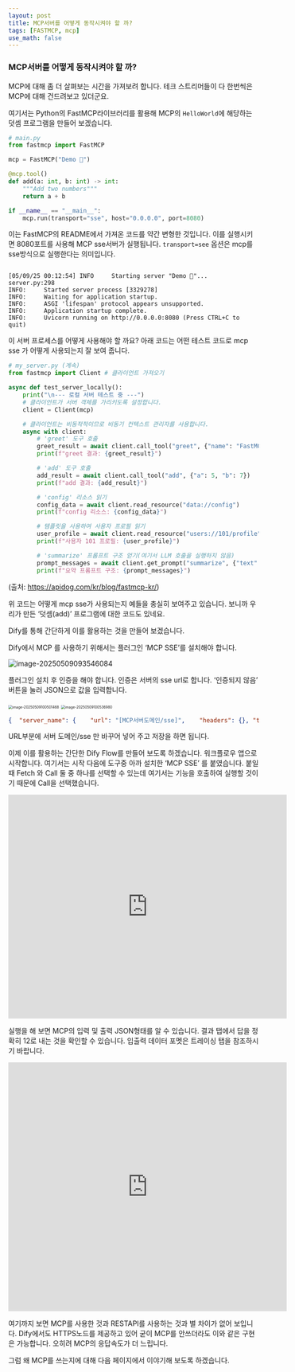 ```yaml
---
layout: post
title: MCP서버를 어떻게 동작시켜야 할 까?
tags: [FASTMCP, mcp]
use_math: false
---
```




### MCP서버를 어떻게 동작시켜야 할 까?

MCP에 대해 좀 더 살펴보는 시간을 가져보려 합니다. 테크 스트리머들이 다 한번씩은 MCP에 대해 건드려보고 있더군요. 

여기서는 Python의 FastMCP라이브러리를 활용해 MCP의 `HelloWorld`에 해당하는 덧셈 프로그램을 만들어 보겠습니다. 

```python
# main.py
from fastmcp import FastMCP

mcp = FastMCP("Demo 🚀")

@mcp.tool()
def add(a: int, b: int) -> int:
    """Add two numbers"""
    return a + b

if __name__ == "__main__":
    mcp.run(transport="sse", host="0.0.0.0", port=8080)
```



이는 FastMCP의 README에서 가져온 코드를 약간 변형한 것입니다.  이를 실행시키면 8080포트를 사용해 MCP sse서버가 실행됩니다. `transport=see` 옵션은 mcp를 sse방식으로 실행한다는 의미입니다. 

```

[05/09/25 00:12:54] INFO     Starting server "Demo 🚀"...          server.py:298
INFO:     Started server process [3329278]
INFO:     Waiting for application startup.
INFO:     ASGI 'lifespan' protocol appears unsupported.
INFO:     Application startup complete.
INFO:     Uvicorn running on http://0.0.0.0:8080 (Press CTRL+C to quit)

```

이 서버 프로세스를 어떻게 사용해야 할 까요? 아래 코드는 어떤 테스트 코드로 mcp sse 가 어떻게 사용되는지 잘 보여 줍니다. 

```python
# my_server.py (계속)
from fastmcp import Client # 클라이언트 가져오기

async def test_server_locally():
    print("\n--- 로컬 서버 테스트 중 ---")
    # 클라이언트가 서버 객체를 가리키도록 설정합니다.
    client = Client(mcp)

    # 클라이언트는 비동작적이므로 비동기 컨텍스트 관리자를 사용합니다.
    async with client:
        # 'greet' 도구 호출
        greet_result = await client.call_tool("greet", {"name": "FastMCP 사용자"})
        print(f"greet 결과: {greet_result}")

        # 'add' 도구 호출
        add_result = await client.call_tool("add", {"a": 5, "b": 7})
        print(f"add 결과: {add_result}")

        # 'config' 리소스 읽기
        config_data = await client.read_resource("data://config")
        print(f"config 리소스: {config_data}")

        # 템플릿을 사용하여 사용자 프로필 읽기
        user_profile = await client.read_resource("users://101/profile")
        print(f"사용자 101 프로필: {user_profile}")

        # 'summarize' 프롬프트 구조 얻기(여기서 LLM 호출을 실행하지 않음)
        prompt_messages = await client.get_prompt("summarize", {"text": "이것은 일부 텍스트입니다."})
        print(f"요약 프롬프트 구조: {prompt_messages}")

```

(출처: https://apidog.com/kr/blog/fastmcp-kr/)

위 코드는 어떻게 mcp sse가 사용되는지 예들을 충실히 보여주고 있습니다. 보니까 우리가 만든 ‘덧셈(add)’ 프로그램에 대한 코드도 있네요.

Dify를 통해 간단하게 이를 활용하는 것을 만들어 보겠습니다. 

Dify에서 MCP 를 사용하기 위해서는 플러그인 ‘MCP SSE’를 설치해야 합니다.

![image-20250509093546084](https://raw.githubusercontent.com/cheuora/cheuora.github.io/master/_posts/2025/assets/image-20250509093546084.png)

플러그인 설치 후 인증을 해야 합니다. 인증은 서버의 sse url로 합니다. ‘인증되지 않음’ 버튼을 눌러 JSON으로 값을 입력합니다.

<img src="https://raw.githubusercontent.com/cheuora/cheuora.github.io/master/_posts/2025/assets/image-20250509100501468.png" alt="image-20250509100501468" style="zoom:50%;" />

<img src="https://raw.githubusercontent.com/cheuora/cheuora.github.io/master/_posts/2025/assets/image-20250509100536980.png" alt="image-20250509100536980" style="zoom:50%;" />

```json
{  "server_name": {    "url": "[MCP서버도메인/sse]",    "headers": {}, "timeout": 50,    "sse_read_timeout": 50  }}
```

URL부분에 서버 도메인/sse 만 바꾸어 넣어 주고 저장을 하면 됩니다. 



이제 이를 활용하는 간단한 Dify Flow를 만들어 보도록 하겠습니다. 워크플로우 앱으로 시작합니다. 여기서는 시작 다음에 도구중 아까 설치한 ‘MCP SSE’ 를 붙였습니다. 붙일 때 Fetch 와 Call 둘 중 하나를 선택할 수 있는데 여기서는 기능을 호출하여 실행할 것이기 때문에 Call을 선택했습니다. 

<iframe width="560" height="450" src="https://www.youtube.com/embed/JGbo47WraFk?si=4VFU3XGezIasU73r" title="YouTube video player" frameborder="0" allow="accelerometer; autoplay; clipboard-write; encrypted-media; gyroscope; picture-in-picture; web-share" referrerpolicy="strict-origin-when-cross-origin" allowfullscreen></iframe>



실행을 해 보면 MCP의 입력 및 출력 JSON형태를 알 수 있습니다.  결과 탭에서 답을 정확히 12로 내는 것을 확인할 수 있습니다. 입출력 데이터 포멧은 트레이싱 탭을 참조하시기 바랍니다.

<iframe width="560" height="500" src="https://www.youtube.com/embed/PKYqPX5MnSE?si=hie1O7JfiAtIcL8x" title="YouTube video player" frameborder="0" allow="accelerometer; autoplay; clipboard-write; encrypted-media; gyroscope; picture-in-picture; web-share" referrerpolicy="strict-origin-when-cross-origin" allowfullscreen></iframe>



여기까지 보면 MCP를 사용한 것과 RESTAPI를 사용하는 것과 별 차이가 없어 보입니다. Dify에서도 HTTPS노드를 제공하고 있어 굳이 MCP를 안쓰더라도 이와 같은 구현은 가능합니다. 오히려 MCP의 응답속도가 더 느립니다.

그럼 왜 MCP를 쓰는지에 대해 다음 페이지에서 이야기해 보도록 하겠습니다. 



